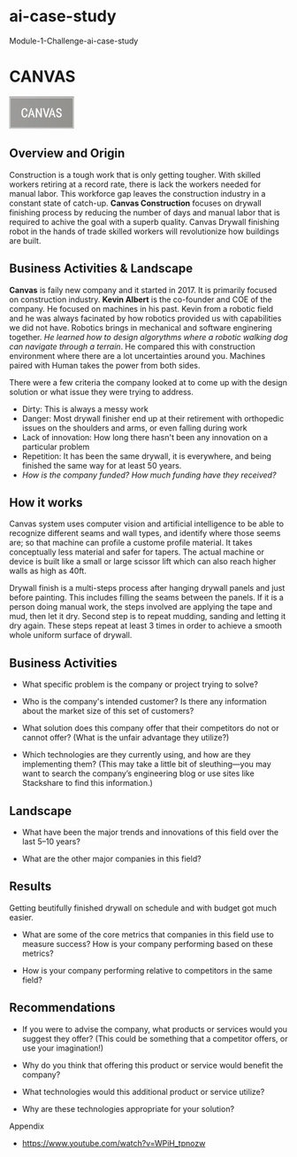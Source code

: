 # ai-case-study
Module-1-Challenge-ai-case-study

# CANVAS
![Canvas](./images/canvaslogo.png)

## Overview and Origin

Construction is a tough work that is only getting tougher. With skilled workers retiring at a record rate, there is lack the workers needed for manual labor. This workforce gap leaves the construction industry in a constant state of catch-up. **Canvas Construction** focuses on drywall finishing process by reducing the number of days and manual labor that is required to achive the goal with a superb quality. Canvas Drywall finishing robot in the hands of trade skilled workers will revolutionize how buildings are built.

## Business Activities & Landscape

**Canvas** is faily new company and it started in 2017. It is primarily focused on construction industry. **Kevin Albert** is the co-founder and COE of the company. He focused on machines in his past. Kevin from a robotic field and he was always facinated by how robotics provided us with capabilities we did not have. Robotics brings in mechanical and software enginering together. *He learned how to design algorythms where a robotic walking dog can navigate through a terrain*. He compared this with construction environment where there are a lot uncertainties around you. Machines paired with Human takes the power from both sides. 

There were a few criteria the company looked at to come up with the design solution or what issue they were trying to address. 

* Dirty: This is always a messy work
* Danger: Most drywall finisher end up at their retirement with orthopedic issues on the shoulders and arms, or even falling during work
* Lack of innovation: How long there hasn't been any innovation on a particular problem
* Repetition: It has been the same drywall, it is everywhere, and being finished the same way for at least 50 years.
* *How is the company funded? How much funding have they received?*


## How it works
Canvas system uses computer vision and artificial intelligence to be able to recognize different seams and wall types, and identify where those seems are; so that machine can profile a custome profile material. It takes conceptually less material and safer for tapers. The actual machine or device is built like a small or large scissor lift which can also reach higher walls as high as 40ft.

Drywall finish is a multi-steps process after hanging drywall panels and just before painting. This includes filling the seams between the panels. If it is a person doing manual work, the steps involved are applying the tape and mud, then let it dry. Second step is to repeat mudding, sanding and letting it dry again. These steps repeat at least 3 times in order to achieve a smooth whole uniform surface of drywall.

## Business Activities

* What specific problem is the company or project trying to solve?

* Who is the company's intended customer? Is there any information about the market size of this set of customers?

* What solution does this company offer that their competitors do not or cannot offer? (What is the unfair advantage they utilize?)

* Which technologies are they currently using, and how are they implementing them? (This may take a little bit of sleuthing&mdash;you may want to search the company’s engineering blog or use sites like Stackshare to find this information.)

## Landscape

* What have been the major trends and innovations of this field over the last 5&ndash;10 years?

* What are the other major companies in this field?

## Results


Getting beutifully finished drywall on schedule and with budget got much easier.


* What are some of the core metrics that companies in this field use to measure success? How is your company performing based on these metrics?

* How is your company performing relative to competitors in the same field?

## Recommendations

* If you were to advise the company, what products or services would you suggest they offer? (This could be something that a competitor offers, or use your imagination!)

* Why do you think that offering this product or service would benefit the company?

* What technologies would this additional product or service utilize?

* Why are these technologies appropriate for your solution?

Appendix
* https://www.youtube.com/watch?v=WPiH_tpnozw
